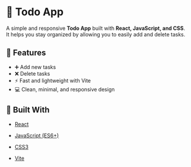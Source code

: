# 📝 Todo App

A simple and responsive **Todo App** built with **React, JavaScript, and CSS**.  
It helps you stay organized by allowing you to easily add and delete tasks.

## 🚀 Features
- ➕ Add new tasks
- ❌ Delete tasks
- ⚡ Fast and lightweight with Vite
- 💻 Clean, minimal, and responsive design

## 🧠 Built With
- [React](https://react.dev)
- [JavaScript (ES6+)](https://developer.mozilla.org/en-US/docs/Web/JavaScript)
- [CSS3](https://developer.mozilla.org/en-US/docs/Web/CSS)
- [Vite](https://vitejs.dev)

  ## 
